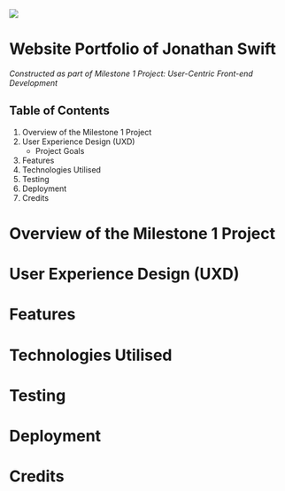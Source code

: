 <img src="https://codeinstitute.s3.amazonaws.com/fullstack/ci_logo_small.png" style="margin: 0;">

# Website Portfolio of Jonathan Swift
*Constructed as part of Milestone 1 Project: User-Centric Front-end Development*

## Table of Contents

1. Overview of the Milestone 1 Project
2. User Experience Design (UXD)
   * Project Goals
3. Features
4. Technologies Utilised
5. Testing
6. Deployment
7. Credits

# Overview of the Milestone 1 Project

# User Experience Design (UXD)

# Features

# Technologies Utilised

# Testing

# Deployment

# Credits
